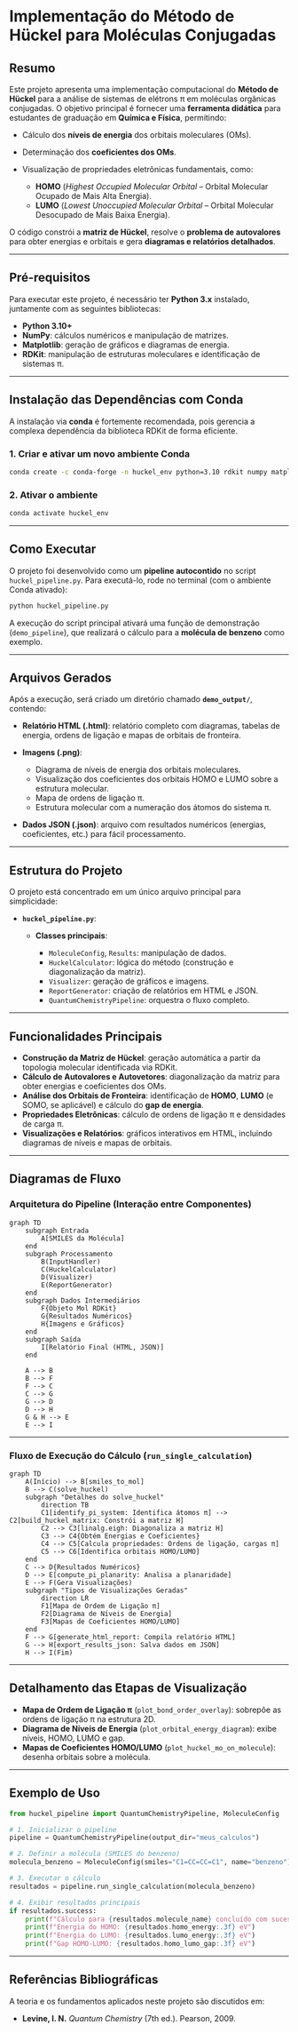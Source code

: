 # **Implementação do Método de Hückel para Moléculas Conjugadas**

## **Resumo**

Este projeto apresenta uma implementação computacional do **Método de Hückel** para a análise de sistemas de elétrons π em moléculas orgânicas conjugadas.
O objetivo principal é fornecer uma **ferramenta didática** para estudantes de graduação em **Química e Física**, permitindo:

* Cálculo dos **níveis de energia** dos orbitais moleculares (OMs).
* Determinação dos **coeficientes dos OMs**.
* Visualização de propriedades eletrônicas fundamentais, como:

  * **HOMO** (*Highest Occupied Molecular Orbital* – Orbital Molecular Ocupado de Mais Alta Energia).
  * **LUMO** (*Lowest Unoccupied Molecular Orbital* – Orbital Molecular Desocupado de Mais Baixa Energia).

O código constrói a **matriz de Hückel**, resolve o **problema de autovalores** para obter energias e orbitais e gera **diagramas e relatórios detalhados**.

---

## **Pré-requisitos**

Para executar este projeto, é necessário ter **Python 3.x** instalado, juntamente com as seguintes bibliotecas:

* **Python 3.10+**
* **NumPy**: cálculos numéricos e manipulação de matrizes.
* **Matplotlib**: geração de gráficos e diagramas de energia.
* **RDKit**: manipulação de estruturas moleculares e identificação de sistemas π.

---

## **Instalação das Dependências com Conda**

A instalação via **conda** é fortemente recomendada, pois gerencia a complexa dependência da biblioteca RDKit de forma eficiente.

### **1. Criar e ativar um novo ambiente Conda**

```bash
conda create -c conda-forge -n huckel_env python=3.10 rdkit numpy matplotlib
```

### **2. Ativar o ambiente**

```bash
conda activate huckel_env
```

---

## **Como Executar**

O projeto foi desenvolvido como um **pipeline autocontido** no script `huckel_pipeline.py`.
Para executá-lo, rode no terminal (com o ambiente Conda ativado):

```bash
python huckel_pipeline.py
```

A execução do script principal ativará uma função de demonstração (`demo_pipeline`), que realizará o cálculo para a **molécula de benzeno** como exemplo.

---

## **Arquivos Gerados**

Após a execução, será criado um diretório chamado **`demo_output/`**, contendo:

* **Relatório HTML (.html)**: relatório completo com diagramas, tabelas de energia, ordens de ligação e mapas de orbitais de fronteira.
* **Imagens (.png)**:

  * Diagrama de níveis de energia dos orbitais moleculares.
  * Visualização dos coeficientes dos orbitais HOMO e LUMO sobre a estrutura molecular.
  * Mapa de ordens de ligação π.
  * Estrutura molecular com a numeração dos átomos do sistema π.
* **Dados JSON (.json)**: arquivo com resultados numéricos (energias, coeficientes, etc.) para fácil processamento.

---

## **Estrutura do Projeto**

O projeto está concentrado em um único arquivo principal para simplicidade:

* **`huckel_pipeline.py`**:

  * **Classes principais**:

    * `MoleculeConfig`, `Results`: manipulação de dados.
    * `HuckelCalculator`: lógica do método (construção e diagonalização da matriz).
    * `Visualizer`: geração de gráficos e imagens.
    * `ReportGenerator`: criação de relatórios em HTML e JSON.
    * `QuantumChemistryPipeline`: orquestra o fluxo completo.

---

## **Funcionalidades Principais**

* **Construção da Matriz de Hückel**: geração automática a partir da topologia molecular identificada via RDKit.
* **Cálculo de Autovalores e Autovetores**: diagonalização da matriz para obter energias e coeficientes dos OMs.
* **Análise dos Orbitais de Fronteira**: identificação de **HOMO**, **LUMO** (e SOMO, se aplicável) e cálculo do **gap de energia**.
* **Propriedades Eletrônicas**: cálculo de ordens de ligação π e densidades de carga π.
* **Visualizações e Relatórios**: gráficos interativos em HTML, incluindo diagramas de níveis e mapas de orbitais.

---

## **Diagramas de Fluxo**

### **Arquitetura do Pipeline (Interação entre Componentes)**

```mermaid
graph TD
    subgraph Entrada
        A[SMILES da Molécula]
    end
    subgraph Processamento
        B(InputHandler)
        C(HuckelCalculator)
        D(Visualizer)
        E(ReportGenerator)
    end
    subgraph Dados Intermediários
        F{Objeto Mol RDKit}
        G{Resultados Numéricos}
        H{Imagens e Gráficos}
    end
    subgraph Saída
        I[Relatório Final (HTML, JSON)]
    end

    A --> B
    B --> F
    F --> C
    C --> G
    G --> D
    D --> H
    G & H --> E
    E --> I
```

---

### **Fluxo de Execução do Cálculo (`run_single_calculation`)**

```mermaid
graph TD
    A(Início) --> B[smiles_to_mol]
    B --> C(solve_huckel)
    subgraph "Detalhes do solve_huckel"
        direction TB
        C1[identify_pi_system: Identifica átomos π] --> C2[build_huckel_matrix: Constrói a matriz H]
        C2 --> C3[linalg.eigh: Diagonaliza a matriz H]
        C3 --> C4{Obtém Energias e Coeficientes}
        C4 --> C5[Calcula propriedades: Ordens de ligação, cargas π]
        C5 --> C6[Identifica orbitais HOMO/LUMO]
    end
    C --> D{Resultados Numéricos}
    D --> E[compute_pi_planarity: Analisa a planaridade]
    E --> F(Gera Visualizações)
    subgraph "Tipos de Visualizações Geradas"
        direction LR
        F1[Mapa de Ordem de Ligação π]
        F2[Diagrama de Níveis de Energia]
        F3[Mapas de Coeficientes HOMO/LUMO]
    end
    F --> G[generate_html_report: Compila relatório HTML]
    G --> H[export_results_json: Salva dados em JSON]
    H --> I(Fim)
```

---

## **Detalhamento das Etapas de Visualização**

* **Mapa de Ordem de Ligação π** (`plot_bond_order_overlay`): sobrepõe as ordens de ligação π na estrutura 2D.
* **Diagrama de Níveis de Energia** (`plot_orbital_energy_diagram`): exibe níveis, HOMO, LUMO e gap.
* **Mapas de Coeficientes HOMO/LUMO** (`plot_huckel_mo_on_molecule`): desenha orbitais sobre a molécula.

---

## **Exemplo de Uso**

```python
from huckel_pipeline import QuantumChemistryPipeline, MoleculeConfig

# 1. Inicializar o pipeline
pipeline = QuantumChemistryPipeline(output_dir="meus_calculos")

# 2. Definir a molécula (SMILES do benzeno)
molecula_benzeno = MoleculeConfig(smiles="C1=CC=CC=C1", name="benzeno")

# 3. Executar o cálculo
resultados = pipeline.run_single_calculation(molecula_benzeno)

# 4. Exibir resultados principais
if resultados.success:
    print(f"Cálculo para {resultados.molecule_name} concluído com sucesso!")
    print(f"Energia do HOMO: {resultados.homo_energy:.3f} eV")
    print(f"Energia do LUMO: {resultados.lumo_energy:.3f} eV")
    print(f"Gap HOMO-LUMO: {resultados.homo_lumo_gap:.3f} eV")
```

---

## **Referências Bibliográficas**

A teoria e os fundamentos aplicados neste projeto são discutidos em:

* **Levine, I. N.** *Quantum Chemistry* (7th ed.). Pearson, 2009.
